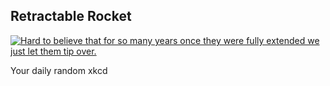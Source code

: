 ## Retractable Rocket
[![Hard to believe that for so many years once they were fully extended we just let them tip over.](https://imgs.xkcd.com/comics/retractable_rocket.png)](https://xkcd.com/2534/ "Hard to believe that for so many years once they were fully extended we just let them tip over.")

Your daily random xkcd
